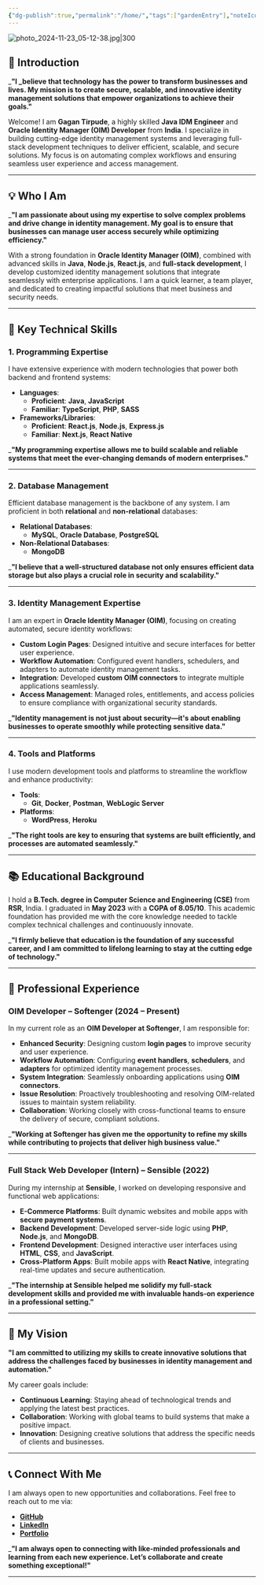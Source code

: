 ```yaml
---
{"dg-publish":true,"permalink":"/home/","tags":["gardenEntry"],"noteIcon":"","created":"2024-10-23T19:09:43.716+05:30","updated":"2024-11-23T06:00:52.856+05:30"}
---
```


![photo_2024-11-23_05-12-38.jpg|300](/img/user/Assets/profile/photo_2024-11-23_05-12-38.jpg)


## **🚀 Introduction**

_**"I _believe that technology has the power to transform businesses and lives. My mission is to create secure, scalable, and innovative identity management solutions that empower organizations to achieve their goals."**


Welcome! I am **Gagan Tirpude**, a highly skilled **Java IDM Engineer** and **Oracle Identity Manager (OIM) Developer** from **India**. I specialize in building cutting-edge identity management systems and leveraging full-stack development techniques to deliver efficient, scalable, and secure solutions. My focus is on automating complex workflows and ensuring seamless user experience and access management.

---

## **💡 Who I Am**

_**"I am passionate about using my expertise to solve complex problems and drive change in identity management. My goal is to ensure that businesses can manage user access securely while optimizing efficiency."**

With a strong foundation in **Oracle Identity Manager (OIM)**, combined with advanced skills in **Java**, **Node.js**, **React.js**, and **full-stack development**, I develop customized identity management solutions that integrate seamlessly with enterprise applications. I am a quick learner, a team player, and dedicated to creating impactful solutions that meet business and security needs.

---

## **🎯 Key Technical Skills**

### **1. Programming Expertise**

I have extensive experience with modern technologies that power both backend and frontend systems:

- **Languages**:
    - **Proficient**: **Java**, **JavaScript**
    - **Familiar**: **TypeScript**, **PHP**, **SASS**
- **Frameworks/Libraries**:
    - **Proficient**: **React.js**, **Node.js**, **Express.js**
    - **Familiar**: **Next.js**, **React Native**

_**"My programming expertise allows me to build scalable and reliable systems that meet the ever-changing demands of modern enterprises."**

---

### **2. Database Management**

Efficient database management is the backbone of any system. I am proficient in both **relational** and **non-relational** databases:

- **Relational Databases**:
    - **MySQL**, **Oracle Database**, **PostgreSQL**
- **Non-Relational Databases**:
    - **MongoDB**

_**"I believe that a well-structured database not only ensures efficient data storage but also plays a crucial role in security and scalability."**

---

### **3. Identity Management Expertise**

I am an expert in **Oracle Identity Manager (OIM)**, focusing on creating automated, secure identity workflows:

- **Custom Login Pages**: Designed intuitive and secure interfaces for better user experience.
- **Workflow Automation**: Configured event handlers, schedulers, and adapters to automate identity management tasks.
- **Integration**: Developed **custom OIM connectors** to integrate multiple applications seamlessly.
- **Access Management**: Managed roles, entitlements, and access policies to ensure compliance with organizational security standards.

_**"Identity management is not just about security—it's about enabling businesses to operate smoothly while protecting sensitive data."**

---

### **4. Tools and Platforms**

I use modern development tools and platforms to streamline the workflow and enhance productivity:

- **Tools**:
    - **Git**, **Docker**, **Postman**, **WebLogic Server**
- **Platforms**:
    - **WordPress**, **Heroku**

_**"The right tools are key to ensuring that systems are built efficiently, and processes are automated seamlessly."**

---

## **📚 Educational Background**

I hold a **B.Tech. degree in Computer Science and Engineering (CSE)** from **RSR**, India. I graduated in **May 2023** with a **CGPA of 8.05/10**. This academic foundation has provided me with the core knowledge needed to tackle complex technical challenges and continuously innovate.

_**"I firmly believe that education is the foundation of any successful career, and I am committed to lifelong learning to stay at the cutting edge of technology."**

---

## **💼 Professional Experience**

### **OIM Developer – Softenger (2024 – Present)**

In my current role as an **OIM Developer at Softenger**, I am responsible for:

- **Enhanced Security**: Designing custom **login pages** to improve security and user experience.
- **Workflow Automation**: Configuring **event handlers**, **schedulers**, and **adapters** for optimized identity management processes.
- **System Integration**: Seamlessly onboarding applications using **OIM connectors**.
- **Issue Resolution**: Proactively troubleshooting and resolving OIM-related issues to maintain system reliability.
- **Collaboration**: Working closely with cross-functional teams to ensure the delivery of secure, compliant solutions.

_**"Working at Softenger has given me the opportunity to refine my skills while contributing to projects that deliver high business value."**

---

### **Full Stack Web Developer (Intern) – Sensible (2022)**

During my internship at **Sensible**, I worked on developing responsive and functional web applications:

- **E-Commerce Platforms**: Built dynamic websites and mobile apps with **secure payment systems**.
- **Backend Development**: Developed server-side logic using **PHP**, **Node.js**, and **MongoDB**.
- **Frontend Development**: Designed interactive user interfaces using **HTML**, **CSS**, and **JavaScript**.
- **Cross-Platform Apps**: Built mobile apps with **React Native**, integrating real-time updates and secure authentication.

_**"The internship at Sensible helped me solidify my full-stack development skills and provided me with invaluable hands-on experience in a professional setting."**

---

## **🌟 My Vision**

**"I am committed to utilizing my skills to create innovative solutions that address the challenges faced by businesses in identity management and automation."**

My career goals include:

- **Continuous Learning**: Staying ahead of technological trends and applying the latest best practices.
- **Collaboration**: Working with global teams to build systems that make a positive impact.
- **Innovation**: Designing creative solutions that address the specific needs of clients and businesses.

---

## **📞 Connect With Me**

I am always open to new opportunities and collaborations. Feel free to reach out to me via:

- **[GitHub](https://github.com/gagantirpude)**
- **[LinkedIn](https://linkedin.com/in/gagantirpude)**
- **[Portfolio](https://gagantirpude.com/)**

_**"I am always open to connecting with like-minded professionals and learning from each new experience. Let’s collaborate and create something exceptional!"**

---
